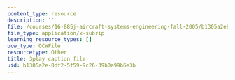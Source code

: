 ```yaml
---
content_type: resource
description: ''
file: /courses/16-885j-aircraft-systems-engineering-fall-2005/b1305a2e8df25f599c2639b0a99b6e3b_AODj-jM3-XI.vtt
file_type: application/x-subrip
learning_resource_types: []
ocw_type: OCWFile
resourcetype: Other
title: 3play caption file
uid: b1305a2e-8df2-5f59-9c26-39b0a99b6e3b
---
```

